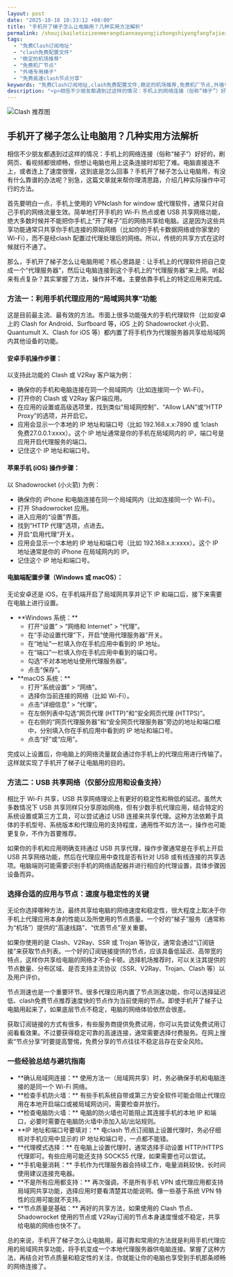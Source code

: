 ```yaml
---
layout: post
date: "2025-10-18 10:33:12 +08:00"
title: "手机开了梯子怎么让电脑用？几种实用方法解析"
permalink: /shoujikailetizizenmerangdiannaoyongjizhongshiyongfangfajiexi/
tags:
  - "免费Clash订阅地址"
  - "clash免费配置文件"
  - "稳定的机场推荐"
  - "免费机厂节点"
  - "外墙专用梯子"
  - "免费高速clash节点分享"
keywords: "免费Clash订阅地址,clash免费配置文件,稳定的机场推荐,免费机厂节点,外墙专用梯子,免费高速clash节点分享"
description: "<p>相信不少朋友都遇到过这样的情况：手机上的网络连接（俗称“梯子”）好好的，刷网页、看视频都很顺畅，但想让电脑也用上这条连接时却犯了难。电脑直接连不上，或者连上了速度很慢，这到底是怎么回事？手机开了梯子怎么让电脑用，有没有什么靠谱的办法呢？别急，这篇文章就来帮你理清思路，介绍几种实际操作中可行的方法。</p>"
---
```


![Clash 推荐图](https://clashjd.github.io/assets/img/小火箭节点购买.png)

## 手机开了梯子怎么让电脑用？几种实用方法解析

<p>相信不少朋友都遇到过这样的情况：手机上的网络连接（俗称“梯子”）好好的，刷网页、看视频都很顺畅，但想让电脑也用上这条连接时却犯了难。电脑直接连不上，或者连上了速度很慢，这到底是怎么回事？手机开了梯子怎么让电脑用，有没有什么靠谱的办法呢？别急，这篇文章就来帮你理清思路，介绍几种实际操作中可行的方法。</p>
<p>首先要明白一点，手机上使用的 VPNclash for window 或代理软件，通常只对自己手机的网络流量生效。简单地打开手机的 Wi-Fi 热点或者 USB 共享网络功能，绝大多数时候并不能把你手机上“开了梯子”后的网络共享给电脑。这是因为这些共享功能通常只共享你手机连接的原始网络（比如你的手机卡数据网络或你家里的 Wi-Fi），而不是经clash 配置过代理处理后的网络。所以，传统的共享方式在这时候就行不通了。</p>
<p>那么，手机开了梯子怎么让电脑用呢？核心思路是：让手机上的代理软件把自己变成一个“代理服务器”，然后让电脑连接到这个手机上的“代理服务器”来上网。听起来有点复杂？其实掌握了方法，操作并不难。主要依靠手机上的特定应用来完成。</p>
<h3>方法一：利用手机代理应用的“局域网共享”功能</h3>
<p>这是目前最主流、最有效的方法。市面上很多功能强大的手机代理软件（比如安卓上的 Clash for Android、Surfboard 等，iOS 上的 Shadowrocket 小火箭、Quantumult X、Clash for iOS 等）都内置了将手机作为代理服务器共享给局域网内其他设备的功能。</p>
<h4>安卓手机操作步骤：</h4>
<p>以支持此功能的 Clash 或 V2Ray 客户端为例：</p>
<ul>
<li>确保你的手机和电脑连接在同一个局域网内（比如连接同一个 Wi-Fi）。</li>
<li>打开你的 Clash 或 V2Ray 客户端应用。</li>
<li>在应用的设置或高级选项里，找到类似“局域网控制”、“Allow LAN”或“HTTP Proxy”的选项，并开启它。</li>
<li>应用会显示一个本地的 IP 地址和端口号（比如 192.168.x.x:7890 或 1clash 免费27.0.0.1:xxxx）。这个 IP 地址通常是你的手机在局域网内的 IP，端口号是应用开启代理服务的端口。</li>
<li>记住这个 IP 地址和端口号。</li>
</ul>
<h4>苹果手机 (iOS) 操作步骤：</h4>
<p>以 Shadowrocket (小火箭) 为例：</p>
<ul>
<li>确保你的 iPhone 和电脑连接在同一个局域网内（比如连接同一个 Wi-Fi）。</li>
<li>打开 Shadowrocket 应用。</li>
<li>进入应用的“设置”界面。</li>
<li>找到“HTTP 代理”选项，点进去。</li>
<li>开启“启用代理”开关。</li>
<li>应用会显示一个本地的 IP 地址和端口号（比如 192.168.x.x:xxxx）。这个 IP 地址通常是你的 iPhone 在局域网内的 IP。</li>
<li>记住这个 IP 地址和端口号。</li>
</ul>
<h4>电脑端配置步骤（Windows 或 macOS）：</h4>
<p>无论安卓还是 iOS，在手机端开启了局域网共享并记下 IP 和端口后，接下来需要在电脑上进行设置。</p>
<ul>
<li>**Windows 系统：**
<ul>
<li>打开“设置” &gt; “网络和 Internet” &gt; “代理”。</li>
<li>在“手动设置代理”下，开启“使用代理服务器”开关。</li>
<li>在“地址”一栏填入你在手机应用中看到的 IP 地址。</li>
<li>在“端口”一栏填入你在手机应用中看到的端口号。</li>
<li>勾选“不对本地地址使用代理服务器”。</li>
<li>点击“保存”。</li>
</ul>
</li>
<li>**macOS 系统：**
<ul>
<li>打开“系统设置” &gt; “网络”。</li>
<li>选择你当前连接的网络（比如 Wi-Fi）。</li>
<li>点击“详细信息” &gt; “代理”。</li>
<li>在左侧列表中勾选“网页代理 (HTTP)”和“安全网页代理 (HTTPS)”。</li>
<li>在右侧的“网页代理服务器”和“安全网页代理服务器”旁边的地址和端口框中，分别填入你在手机应用中看到的 IP 地址和端口号。</li>
<li>点击“好”或“应用”。</li>
</ul>
</li>
</ul>
<p>完成以上设置后，你电脑上的网络流量就会通过你手机上的代理应用进行传输了。这样就实现了手机开了梯子让电脑用的目的。</p>
<h3>方法二：USB 共享网络（仅部分应用和设备支持）</h3>
<p>相比于 Wi-Fi 共享，USB 共享网络理论上有更好的稳定性和稍低的延迟。虽然大多数情况下 USB 共享同样只分享原始网络，但有少数手机代理应用，结合特定的系统设置或第三方工具，可以尝试通过 USB 连接来共享代理。这种方法依赖于具体的手机型号、系统版本和代理应用的支持程度，通用性不如方法一，操作也可能更复杂，不作为首要推荐。</p>
<p>如果你的手机和应用明确支持通过 USB 共享代理，操作步骤通常是在手机上开启 USB 共享网络功能，然后在代理应用中查找是否有针对 USB 或有线连接的共享选项。电脑端则可能需要识别手机的网络适配器并进行相应的代理设置，具体步骤因设备而异。</p>
<h3>选择合适的应用与节点：速度与稳定性的关键</h3>
<p>无论你选择哪种方法，最终共享给电脑的网络速度和稳定性，很大程度上取决于你手机上代理应用本身的性能以及所使用的节点质量。一个好的“梯子”服务（通常称为“机场”）提供的“高速线路”、“优质节点”至关重要。</p>
<p>如果你使用的是 Clash、V2Ray、SSR 或 Trojan 等协议，通常会通过“订阅链接”来获取节点列表。一个好的订阅链接提供的节点，应该具备低延迟、高带宽的特点，这样你共享给电脑的网络才不会卡顿。选择机场推荐时，可以关注其提供的节点数量、分布区域、是否支持主流协议（SSR、V2Ray、Trojan、Clash 等）以及用户评价。</p>
<p>节点测速也是一个重要环节。很多代理应用内置了节点测速功能，你可以选择延迟低、clash免费节点推荐速度快的节点作为当前使用的节点。即使手机开了梯子让电脑用起来了，如果底层节点不稳定，电脑的网络体验依然会很差。</p>
<p>获取订阅链接的方式有很多，有些服务商提供免费试用，你可以先尝试免费试用订阅看看效果。不过要获得稳定可靠的高速连接，通常需要选择付费服务。在网上搜索“节点分享”时要提高警惕，免费分享的节点往往不稳定且存在安全风险。</p>
<h3>一些经验总结与避坑指南</h3>
<ul>
<li>**确认局域网连接：** 使用方法一（局域网共享）时，务必确保手机和电脑连接的是同一个 Wi-Fi 网络。</li>
<li>**检查手机防火墙：** 有些手机系统自带或第三方安全软件可能会阻止代理应用在本地开启端口或被局域网访问，需要检查并放行。</li>
<li>**检查电脑防火墙：** 电脑的防火墙也可能阻止其连接手机的本地 IP 和端口，必要时需要在电脑防火墙中添加入站/出站规则。</li>
<li>**IP 地址和端口号要填对：** 电clash 节点订阅脑上设置代理时，务必仔细核对手机应用中显示的 IP 地址和端口号，一点都不能错。</li>
<li>**代理模式选择：** 在电脑上设置代理时，通常选择手动设置 HTTP/HTTPS 代理即可。有些应用可能还支持 SOCKS5 代理，如果需要也可以尝试。</li>
<li>**手机电量消耗：** 手机作为代理服务器会持续工作，电量消耗较快，长时间使用建议连接充电器。</li>
<li>**不是所有应用都支持：** 再次强调，不是所有手机 VPN 或代理应用都支持局域网共享功能，选择应用时要看清楚其功能说明。像一些基于系统 VPN 特性的应用可能就不支持。</li>
<li>**节点质量是基础：** 再好的共享方法，如果使用的 Clash 节点、Shadowrocket 使用的节点或 V2Ray订阅的节点本身速度慢或不稳定，共享给电脑的网络也快不了。</li>
</ul>
<p>总的来说，手机开了梯子怎么让电脑用，最可靠和常用的方法就是利用手机代理应用的局域网共享功能，将手机变成一个本地代理服务器供电脑连接。掌握了这种方法，再结合对节点质量和稳定性的关注，你就能让你的电脑也享受到手机那条顺畅的网络连接了。</p>